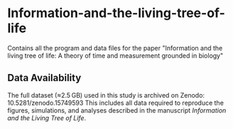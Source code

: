 # Information-and-the-living-tree-of-life
Contains all the program and data files for the paper "Information and the living tree of life: A theory of time and measurement grounded in biology"
## Data Availability
The full dataset (≈2.5 GB) used in this study is archived on Zenodo:
10.5281/zenodo.15749593
This includes all data required to reproduce the figures, simulations, and analyses described in the manuscript *Information and the Living Tree of Life*.
